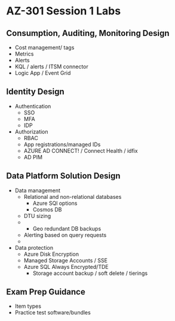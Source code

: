 # AZ-301 Session 1 Labs

## Consumption, Auditing, Monitoring Design

* Cost management/ tags
* Metrics
* Alerts
* KQL / alerts / ITSM connector
* Logic App / Event Grid

## Identity Design

* Authentication
    * SSO
    * MFA
    * IDP
* Authorization
  * RBAC
  * App registrations/managed IDs
  * AZURE AD CONNECT! / Connect Health / idfix
  * AD PIM

## Data Platform Solution Design

* Data management
  * Relational and non-relational databases
    * Azure SQl options
    * Cosmos DB
  * DTU sizing
  * * Geo redundant DB backups
  * Alerting based on query requests
  *
* Data protection
  * Azure Disk Encryption
  * Managed Storage Accounts / SSE
  * Azure SQL Always Encrypted/TDE
    * Storage account backup / soft delete / tierings

## Exam Prep Guidance

* Item types
* Practice test software/bundles
